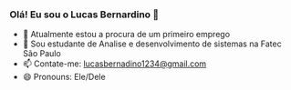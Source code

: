 ### Olá! Eu sou o Lucas Bernardino 👋


- 🔭 Atualmente estou a procura de um primeiro emprego
- 🌱 Sou estudante de Analise e desenvolvimento de sistemas na Fatec São Paulo
- 📫 Contate-me: lucasbernadino1234@gmail.com
- 😄 Pronouns: Ele/Dele


